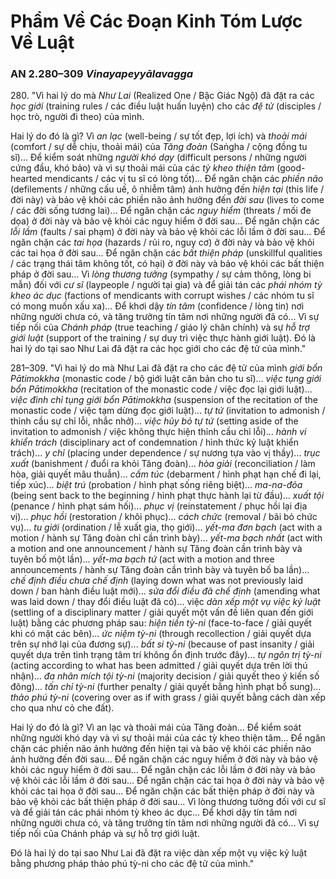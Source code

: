 # Phẩm Về Các Đoạn Kinh Tóm Lược Về Luật

### AN 2.280–309 *Vinayapeyyālavagga*

280\. "Vì hai lý do mà *Như Lai* (Realized One / Bậc Giác Ngộ) đã đặt ra các *học giới* (training rules / các điều luật huấn luyện) cho các *đệ tử* (disciples / học trò, người đi theo) của mình.

Hai lý do đó là gì? Vì *an lạc* (well-being / sự tốt đẹp, lợi ích) và *thoải mái* (comfort / sự dễ chịu, thoải mái) của *Tăng đoàn* (Saṅgha / cộng đồng tu sĩ)...
Để kiểm soát những *người khó dạy* (difficult persons / những người cứng đầu, khó bảo) và vì sự thoải mái của các *tỳ kheo thiện tâm* (good-hearted mendicants / các vị tu sĩ có lòng tốt)... Để ngăn chặn các *phiền não* (defilements / những cấu uế, ô nhiễm tâm) ảnh hưởng đến *hiện tại* (this life / đời này) và bảo vệ khỏi các phiền não ảnh hưởng đến *đời sau* (lives to come / các đời sống tương lai)...
Để ngăn chặn các *nguy hiểm* (threats / mối đe dọa) ở đời này và bảo vệ khỏi các nguy hiểm ở đời sau... Để ngăn chặn các *lỗi lầm* (faults / sai phạm) ở đời này và bảo vệ khỏi các lỗi lầm ở đời sau... Để ngăn chặn các *tai họa* (hazards / rủi ro, nguy cơ) ở đời này và bảo vệ khỏi các tai họa ở đời sau... Để ngăn chặn các *bất thiện pháp* (unskillful qualities / các trạng thái tâm không tốt, có hại) ở đời này và bảo vệ khỏi các bất thiện pháp ở đời sau... Vì *lòng thương tưởng* (sympathy / sự cảm thông, lòng bi mẫn) đối với *cư sĩ* (laypeople / người tại gia) và để giải tán các *phái nhóm tỳ kheo ác dục* (factions of mendicants with corrupt wishes / các nhóm tu sĩ có mong muốn xấu xa)...
Để khơi dậy *tín tâm* (confidence / lòng tin) nơi những người chưa có, và tăng trưởng tín tâm nơi những người đã có... Vì sự tiếp nối của *Chánh pháp* (true teaching / giáo lý chân chính) và sự *hỗ trợ giới luật* (support of the training / sự duy trì việc thực hành giới luật). Đó là hai lý do tại sao Như Lai đã đặt ra các học giới cho các đệ tử của mình."

<!--pg-->
281–309\. "Vì hai lý do mà Như Lai đã đặt ra cho các đệ tử của mình *giới bổn Pātimokkha* (monastic code / bộ giới luật căn bản cho tu sĩ)... *việc tụng giới bổn Pātimokkha* (recitation of the monastic code / việc đọc lại giới luật)... *việc đình chỉ tụng giới bổn Pātimokkha* (suspension of the recitation of the monastic code / việc tạm dừng đọc giới luật)... *tự tứ* (invitation to admonish / thỉnh cầu sự chỉ lỗi, nhắc nhở)... *việc hủy bỏ tự tứ* (setting aside of the invitation to admonish / việc không thực hiện thỉnh cầu chỉ lỗi)... *hành vi khiển trách* (disciplinary act of condemnation / hình thức kỷ luật khiển trách)... *y chỉ* (placing under dependence / sự nương tựa vào vị thầy)... *trục xuất* (banishment / đuổi ra khỏi Tăng đoàn)... *hòa giải* (reconciliation / làm hòa, giải quyết mâu thuẫn)... *cấm túc* (debarment / hình phạt hạn chế đi lại, tiếp xúc)... *biệt trú* (probation / hình phạt sống riêng biệt)... *ma-na-đỏa* (being sent back to the beginning / hình phạt thực hành lại từ đầu)... *xuất tội* (penance / hình phạt sám hối)... *phục vị* (reinstatement / phục hồi lại địa vị)... *phục hồi* (restoration / khôi phục)... *cách chức* (removal / bãi bỏ chức vụ)... *tu giới* (ordination / lễ xuất gia, thọ giới)... *yết-ma đơn bạch* (act with a motion / hành sự Tăng đoàn chỉ cần trình bày)... *yết-ma bạch nhất* (act with a motion and one announcement / hành sự Tăng đoàn cần trình bày và tuyên bố một lần)... *yết-ma bạch tứ* (act with a motion and three announcements / hành sự Tăng đoàn cần trình bày và tuyên bố ba lần)... *chế định điều chưa chế định* (laying down what was not previously laid down / ban hành điều luật mới)... *sửa đổi điều đã chế định* (amending what was laid down / thay đổi điều luật đã có)... việc *dàn xếp một vụ việc kỷ luật* (settling of a disciplinary matter / giải quyết một vấn đề liên quan đến giới luật) bằng các phương pháp sau: *hiện tiền tỳ-ni* (face-to-face / giải quyết khi có mặt các bên)... *ức niệm tỳ-ni* (through recollection / giải quyết dựa trên sự nhớ lại của đương sự)... *bất si tỳ-ni* (because of past insanity / giải quyết dựa trên tình trạng tâm trí không ổn định trước đây)... *tự ngôn trị tỳ-ni* (acting according to what has been admitted / giải quyết dựa trên lời thú nhận)... *đa nhân mích tội tỳ-ni* (majority decision / giải quyết theo ý kiến số đông)... *tấn chỉ tỳ-ni* (further penalty / giải quyết bằng hình phạt bổ sung)... *thảo phú tỳ-ni* (covering over as if with grass / giải quyết bằng cách dàn xếp cho qua như cỏ che đất).

Hai lý do đó là gì? Vì an lạc và thoải mái của Tăng đoàn...
Để kiểm soát những người khó dạy và vì sự thoải mái của các tỳ kheo thiện tâm... Để ngăn chặn các phiền não ảnh hưởng đến hiện tại và bảo vệ khỏi các phiền não ảnh hưởng đến đời sau...
Để ngăn chặn các nguy hiểm ở đời này và bảo vệ khỏi các nguy hiểm ở đời sau... Để ngăn chặn các lỗi lầm ở đời này và bảo vệ khỏi các lỗi lầm ở đời sau... Để ngăn chặn các tai họa ở đời này và bảo vệ khỏi các tai họa ở đời sau... Để ngăn chặn các bất thiện pháp ở đời này và bảo vệ khỏi các bất thiện pháp ở đời sau... Vì lòng thương tưởng đối với cư sĩ và để giải tán các phái nhóm tỳ kheo ác dục...
Để khơi dậy tín tâm nơi những người chưa có, và tăng trưởng tín tâm nơi những người đã có... Vì sự tiếp nối của Chánh pháp và sự hỗ trợ giới luật.

Đó là hai lý do tại sao Như Lai đã đặt ra việc dàn xếp một vụ việc kỷ luật bằng phương pháp thảo phú tỳ-ni cho các đệ tử của mình."